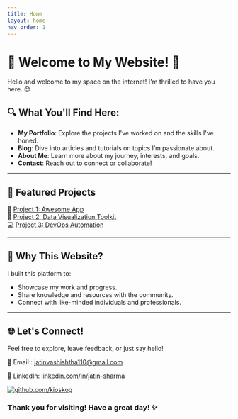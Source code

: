 ```yaml
---
title: Home
layout: home
nav_order: 1
---
```


# 🌟 Welcome to My Website! 🌟

Hello and welcome to my space on the internet! I'm thrilled to have you here. 😊

## 🔍 What You'll Find Here:
- **My Portfolio**: Explore the projects I've worked on and the skills I've honed.  
- **Blog**: Dive into articles and tutorials on topics I’m passionate about.  
- **About Me**: Learn more about my journey, interests, and goals.  
- **Contact**: Reach out to connect or collaborate!  

---

## 🚀 Featured Projects
🔗 [Project 1: Awesome App](#)  
📜 [Project 2: Data Visualization Toolkit](#)  
💻 [Project 3: DevOps Automation](#)  

---

## 🎯 Why This Website?  
I built this platform to:  
- Showcase my work and progress.  
- Share knowledge and resources with the community.  
- Connect with like-minded individuals and professionals.  

---

## 🌐 Let's Connect!  
Feel free to explore, leave feedback, or just say hello!

📧 Email:: [jatinvashishtha110@gmail.com](mailto:jatinvashishtha110@gmail.com)

💼 LinkedIn: [linkedin.com/in/jatin-sharma](https://www.linkedin.com/in/jatin-devops/)

[![github.com/kioskog](https://img.shields.io/badge/GitHub-100000?style=for-the-badge&logo=github&logoColor=white)](https://github.com/kioskog)

### Thank you for visiting! Have a great day! ✨

